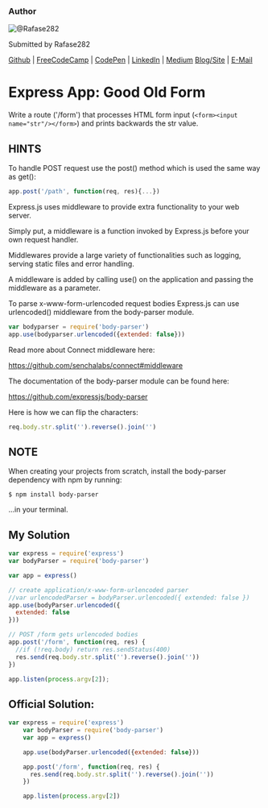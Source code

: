 ### Author

![@Rafase282](https://avatars0.githubusercontent.com/Rafase282?&s=128)

Submitted by Rafase282

[Github](https://github.com/Rafase282) | [FreeCodeCamp](http://www.freecodecamp.com/rafase282) | [CodePen](http://codepen.io/Rafase282/) | [LinkedIn](https://www.linkedin.com/in/rafase282) | [Medium](https://medium.com/@Rafase282) [Blog/Site](https://rafase282.wordpress.com/) | [E-Mail](mailto:rafase282@gmail.com)

# Express App: Good Old Form

Write a route ('/form') that processes HTML form input (`<form><input name="str"/></form>`) and prints backwards the str value.

## HINTS

To handle POST request use the post() method which is used the same way as get():

```javascript
app.post('/path', function(req, res){...})
```

Express.js uses middleware to provide extra functionality to your web server.

Simply put, a middleware is a function invoked by Express.js before your own request handler.

Middlewares provide a large variety of functionalities such as logging, serving static files and error handling.

A middleware is added by calling use() on the application and passing the middleware as a parameter.

To parse x-www-form-urlencoded request bodies Express.js can use urlencoded() middleware from the body-parser module.

```javascript
var bodyparser = require('body-parser')
app.use(bodyparser.urlencoded({extended: false}))
```

Read more about Connect middleware here:

<https://github.com/senchalabs/connect#middleware>

The documentation of the body-parser module can be found here:

<https://github.com/expressjs/body-parser>

Here is how we can flip the characters:

```javascript
req.body.str.split('').reverse().join('')
```

## NOTE

When creating your projects from scratch, install the body-parser dependency with npm by running:

```
$ npm install body-parser
```

...in your terminal.

## My Solution

```javascript
var express = require('express')
var bodyParser = require('body-parser')

var app = express()

// create application/x-www-form-urlencoded parser
//var urlencodedParser = bodyParser.urlencoded({ extended: false })
app.use(bodyParser.urlencoded({
  extended: false
}))

// POST /form gets urlencoded bodies
app.post('/form', function(req, res) {
  //if (!req.body) return res.sendStatus(400)
  res.send(req.body.str.split('').reverse().join(''))
})

app.listen(process.argv[2]);
```

## Official Solution:

```javascript
var express = require('express')
    var bodyParser = require('body-parser')
    var app = express()

    app.use(bodyParser.urlencoded({extended: false}))

    app.post('/form', function(req, res) {
      res.send(req.body.str.split('').reverse().join(''))
    })

    app.listen(process.argv[2])
```
